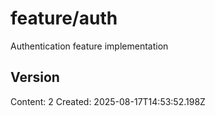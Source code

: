 # feature/auth

Authentication feature implementation

## Version
Content: 2
Created: 2025-08-17T14:53:52.198Z
